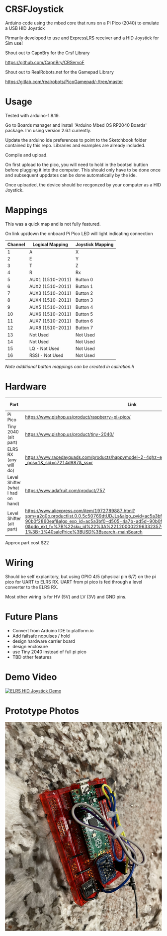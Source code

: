# CRSFJoystick
Arduino code using the mbed core that runs on a Pi Pico (2040) to emulate a USB HID Joystick

Pirmarily developed to use and ExpressLRS receiver and a HID Joystick for Sim use!

Shout out to CapnBry for the Crsf Library

https://github.com/CapnBry/CRServoF

Shout out to RealRobots.net for the Gamepad Library

https://gitlab.com/realrobots/PicoGamepad/-/tree/master

# Usage
Tested with arduino-1.8.19.

Go to Boards manager and install 'Arduino Mbed OS RP2040 Boards' package.  I'm using version 2.6.1 currently.

Update the arduino ide preferences to point to the Sketchbook folder contained by this repo.  Libraries and examples are already included.

Compile and upload. 

On first upload to the pico, you will need to hold in the bootsel buttion before plugging it into the computer.  This should only have to be done once and subsequent uppdates can be done automatically by the ide.

Once uploaded, the device should be recgonzed by your computer as a HID Joystick.

# Mappings
This was a quick map and is not fully featured.

On link up/down the onboard Pi Pico LED will light indicating connection

| Channel     | Logical Mapping  | Joystick Mapping |
| ----------- | ---------------- | ---------------- |
| 1           | A                | X                |
| 2           | E                | Y                |
| 3           | T                | Z                |
| 4           | R                | Rx               |
| 5           | AUX1 (1510-2011) | Button 0         |
| 6           | AUX2 (1510-2011) | Button 1         |
| 7           | AUX3 (1510-2011) | Button 2         |
| 8           | AUX4 (1510-2011) | Button 3         |
| 9           | AUX5 (1510-2011) | Button 4         |
| 10          | AUX6 (1510-2011) | Button 5         |
| 11          | AUX7 (1510-2011) | Button 6         |
| 12          | AUX8 (1510-2011) | Button 7         |
| 13          | Not Used         | Not Used         |
| 14          | Not Used         | Not Used         |
| 15          | LQ - Not Used    | Not Used         |
| 16          | RSSI - Not Used  | Not Used         |

*Note additional button mappings can be created in caliration.h*

# Hardware

| Part  | Link | Approx Cost |
| ----- | ---- | ------------|
| Pi Pico | https://www.pishop.us/product/raspberry-pi-pico/ | $4 |
| Tiny 2040 (alt part) | https://www.pishop.us/product/tiny-2040/ | $10 |
| ELRS RX (any will do) |  https://www.racedayquads.com/products/happymodel-2-4ghz-ep1-rx-express-lrs-receiver?_pos=1&_sid=c7214d987&_ss=r | $13.50 |
| Level Shifter (what I had on hand) | https://www.adafruit.com/product/757 | $4 |
| Level Shifter (alt part) | https://www.aliexpress.com/item/1972789887.html?spm=a2g0o.productlist.0.0.5c50769dtUDJLs&algo_pvid=ac5a3bf0-d505-4a7b-ad5d-90b0f2860eaf&algo_exp_id=ac5a3bf0-d505-4a7b-ad5d-90b0f2860eaf-0&pdp_ext_f=%7B%22sku_id%22%3A%2212000022963323570%22%7D&pdp_pi=-1%3B1.5%3B-1%3B-1%40salePrice%3BUSD%3Bsearch-mainSearch| 10 for $3 |

Approx part cost $22

# Wiring

Should be self explanitory, but using GPIO 4/5 (physical pin 6/7) on the pi pico for UART to ELRS RX.  UART from pi pico is fed through a level converter to the ELRS RX.

Most other wiring is for HV (5V) and LV (3V) and GND pins.

# Future Plans

- Convert from Arduino IDE to platform.io
- Add failsafe nopulses / hold
- design hardware carrier board
- design enclosure
- use Tiny 2040 instead of full pi pico
- TBD other features

# Demo Video
[![ELRS HID Joystick Demo](https://img.youtube.com/vi/MCOWKvFTHRc/0.jpg)](https://www.youtube.com/watch?v=MCOWKvFTHRc)

# Prototype Photos

![proto pic](./photos/proto_breadboard2.jpg)

